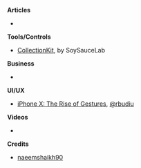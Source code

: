 **Articles**

* 

**Tools/Controls**

* [CollectionKit](https://github.com/SoySauceLab/CollectionKit), by SoySauceLab

**Business**

* 

**UI/UX**

* [iPhone X: The Rise of Gestures](https://www.nngroup.com/articles/iphone-x/), [@rbudiu](https://twitter.com/rbudiu)

**Videos**

* 

**Credits**

* [naeemshaikh90](https://github.com/naeemshaikh90)
